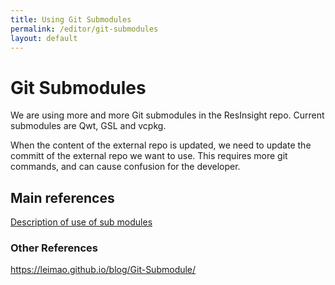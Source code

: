 ```yaml
---
title: Using Git Submodules
permalink: /editor/git-submodules
layout: default
---
```


# Git Submodules

We are using more and more Git submodules in the ResInsight repo. Current submodules are Qwt, GSL and vcpkg.

When the content of the external repo is updated, we need to update the committ of the external repo we want to use. This requires more git commands, and can cause confusion for the developer.

## Main references
[Description of use of sub modules ](https://www.vogella.com/tutorials/GitSubmodules/article.html#submodules_track)

### Other References
https://leimao.github.io/blog/Git-Submodule/
